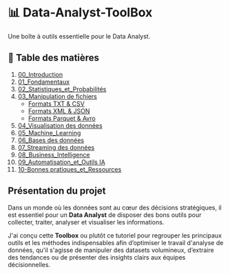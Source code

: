 # 📊 Data-Analyst-ToolBox  
Une boîte à outils essentielle pour le Data Analyst.  

## 📜 Table des matières  
1. [00_Introduction](#00-introduction)  
2. [01_Fondamentaux](#01-fondamentaux)
3. [02_Statistiques_et_Probabilités](#02-statistiques-et-probabilites)  
4. [03_Manipulation de fichiers](#03_manipulation-de-fichiers)  
    - [Formats TXT & CSV](#formats-txt--csv)  
    - [Formats XML & JSON](#formats-xml--json)  
    - [Formats Parquet & Avro](#formats-parquet--avro)
5. [04_Visualisation des données](#04-visualisation-des-donnees)
6. [05_Machine_Learning](#05-Machine-Learning)
7. [06_Bases des données](#06-bases-des-donnees)
8. [07_Streaming des données](#07-streaming-des-donnees)
9. [08_Business_Intelligence](#08-business-intelligence)
10. [09_Automatisation_et_Outils IA](#09-Automatisation-et-outils-ia)  
11. [10-Bonnes pratiques_et_Ressources](#10-bonnes-pratiques-et-ressources)  




## Présentation du projet

Dans un monde où les données sont au cœur des décisions stratégiques, il est essentiel pour un **Data Analyst** de disposer des bons outils pour collecter, traiter, analyser et visualiser les informations. 

J'ai conçu cette **Toolbox** ou plutôt ce tutoriel pour regrouper les principaux outils et les méthodes indispensables afin d’optimiser le travail d'analyse de données, qu'il s'agisse de manipuler des datasets volumineux, d’extraire des tendances ou de présenter des insights clairs aux équipes décisionnelles.  

